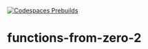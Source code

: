 [![Codespaces Prebuilds](https://github.com/ayalnic/functions-from-zero-2/actions/workflows/codespaces/create_codespaces_prebuilds/badge.svg)](https://github.com/ayalnic/functions-from-zero-2/actions/workflows/codespaces/create_codespaces_prebuilds)

# functions-from-zero-2
